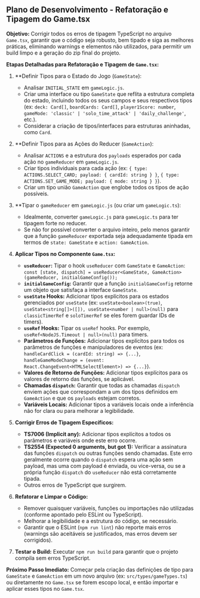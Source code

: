 ## Plano de Desenvolvimento - Refatoração e Tipagem do Game.tsx

**Objetivo:** Corrigir todos os erros de tipagem TypeScript no arquivo `Game.tsx`, garantir que o código seja robusto, bem tipado e siga as melhores práticas, eliminando warnings e elementos não utilizados, para permitir um build limpo e a geração do zip final do projeto.

**Etapas Detalhadas para Refatoração e Tipagem de `Game.tsx`:**

1.  **Definir Tipos para o Estado do Jogo (`GameState`):
    *   Analisar `INITIAL_STATE` em `gameLogic.js`.
    *   Criar uma interface ou tipo `GameState` que reflita a estrutura completa do estado, incluindo todos os seus campos e seus respectivos tipos (ex: `deck: Card[]`, `boardCards: Card[]`, `player1Score: number`, `gameMode: 'classic' | 'solo_time_attack' | 'daily_challenge'`, etc.).
    *   Considerar a criação de tipos/interfaces para estruturas aninhadas, como `Card`.

2.  **Definir Tipos para as Ações do Reducer (`GameAction`):
    *   Analisar `ACTIONS` e a estrutura dos `payloads` esperados por cada ação no `gameReducer` em `gameLogic.js`.
    *   Criar tipos individuais para cada ação (ex: `{ type: ACTIONS.SELECT_CARD; payload: { cardId: string } }`, `{ type: ACTIONS.SET_GAME_MODE; payload: { mode: string } }`).
    *   Criar um tipo união `GameAction` que englobe todos os tipos de ação possíveis.

3.  **Tipar o `gameReducer` em `gameLogic.js` (ou criar um `gameLogic.ts`):
    *   Idealmente, converter `gameLogic.js` para `gameLogic.ts` para ter tipagem forte no reducer.
    *   Se não for possível converter o arquivo inteiro, pelo menos garantir que a função `gameReducer` exportada seja adequadamente tipada em termos de `state: GameState` e `action: GameAction`.

4.  **Aplicar Tipos no Componente `Game.tsx`:**
    *   **`useReducer`:** Tipar o hook `useReducer` com `GameState` e `GameAction`: `const [state, dispatch] = useReducer<GameState, GameAction>(gameReducer, initialGameConfig());`
    *   **`initialGameConfig`:** Garantir que a função `initialGameConfig` retorne um objeto que satisfaça a interface `GameState`.
    *   **`useState` Hooks:** Adicionar tipos explícitos para os estados gerenciados por `useState` (ex: `useState<boolean>(true)`, `useState<string[]>([]), useState<number | null>(null)` para `classicTimerRef` e `soloTimerRef` se eles forem guardar IDs de timers).
    *   **`useRef` Hooks:** Tipar os `useRef` hooks. Por exemplo, `useRef<NodeJS.Timeout | null>(null)` para timers.
    *   **Parâmetros de Funções:** Adicionar tipos explícitos para todos os parâmetros de funções e manipuladores de eventos (ex: `handleCardClick = (cardId: string) => {...}`, `handleGameModeChange = (event: React.ChangeEvent<HTMLSelectElement>) => {...}`).
    *   **Valores de Retorno de Funções:** Adicionar tipos explícitos para os valores de retorno das funções, se aplicável.
    *   **Chamadas `dispatch`:** Garantir que todas as chamadas `dispatch` enviem ações que correspondam a um dos tipos definidos em `GameAction` e que os `payloads` estejam corretos.
    *   **Variáveis Locais:** Adicionar tipos a variáveis locais onde a inferência não for clara ou para melhorar a legibilidade.

5.  **Corrigir Erros de Tipagem Específicos:**
    *   **TS7006 (Implicit any):** Adicionar tipos explícitos a todos os parâmetros e variáveis onde este erro ocorre.
    *   **TS2554 (Expected 0 arguments, but got 1):** Verificar a assinatura das funções `dispatch` ou outras funções sendo chamadas. Este erro geralmente ocorre quando o `dispatch` espera uma ação sem payload, mas uma com payload é enviada, ou vice-versa, ou se a própria função `dispatch` do `useReducer` não está corretamente tipada.
    *   Outros erros de TypeScript que surgirem.

6.  **Refatorar e Limpar o Código:**
    *   Remover quaisquer variáveis, funções ou importações não utilizadas (conforme apontado pelo ESLint ou TypeScript).
    *   Melhorar a legibilidade e a estrutura do código, se necessário.
    *   Garantir que o ESLint (`npm run lint`) não reporte mais erros (warnings são aceitáveis se justificados, mas erros devem ser corrigidos).

7.  **Testar o Build:** Executar `npm run build` para garantir que o projeto compila sem erros TypeScript.

**Próximo Passo Imediato:** Começar pela criação das definições de tipo para `GameState` e `GameAction` em um novo arquivo (ex: `src/types/gameTypes.ts`) ou diretamente no `Game.tsx` se forem escopo local, e então importar e aplicar esses tipos no `Game.tsx`.
